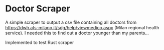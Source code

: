 # Doctor Scraper

A simple scraper to output a csv file containing all doctors from https://dwh.ats-milano.it/sdg/help/viewmedico.aspx (Milan regional health service). I needed this to find out a doctor younger than my parents...

Implemented to test Rust scraper
